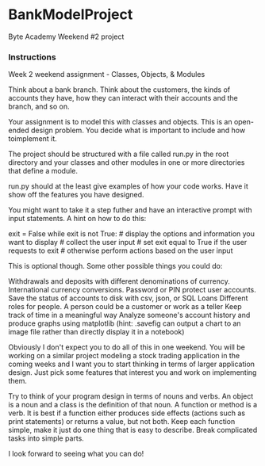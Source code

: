 # BankModelProject

Byte Academy Weekend #2 project

### Instructions
Week 2 weekend assignment - Classes, Objects, & Modules

Think about a bank branch. Think about the customers, the kinds of accounts they have, how they can interact with their accounts and the branch, and so on.

Your assignment is to model this with classes and objects. This is an open-ended design problem. You decide what is important to include and how toimplement it.

The project should be structured with a file called run.py in the root directory and your classes and other modules in one or more directories that
define a module.

run.py should at the least give examples of how your code works. Have it show off the features you have designed.

You might want to take it a step futher and have an interactive prompt with input statements.
A hint on how to do this:

exit = False
while exit is not True:
    # display the options and information you want to display
    # collect the user input
    # set exit equal to True if the user requests to exit
    # otherwise perform actions based on the user input

This is optional though. Some other possible things you could do:

Withdrawals and deposits with different denominations of currency.
International currency conversions.
Password or PIN protect user accounts.
Save the status of accounts to disk with csv, json, or SQL
Loans
Different roles for people. A person could be a customer or work as a teller
Keep track of time in a meaningful way
Analyze someone's account history and produce graphs using matplotlib
(hint: .savefig can output a chart to an image file rather than directly display it in a notebook)

Obviously I don't expect you to do all of this in one weekend. You will be working on a similar project modeling a stock trading application in the coming weeks and I want you to start thinking in terms of larger application design. Just pick some features that interest you and work on implementing
them.

Try to think of your program design in terms of nouns and verbs. An object
is a noun and a class is the definition of that noun. A function or method is
a verb. It is best if a function either produces side effects (actions such
as print statements) or returns a value, but not both. Keep each function 
simple, make it just do one thing that is easy to describe. Break complicated 
tasks into simple parts.

I look forward to seeing what you can do!
